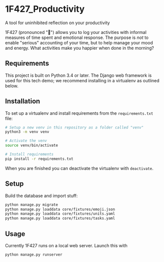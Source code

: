 # 1F427_Productivity
A tool for uninhibited reflection on your productivity 

1F427 (pronounced ":penguin:") allows you to log your activities with
informal measures of time spent and emotional response. The purpose is
*not* to enable "serious" accounting of your time, but to help manage
your mood and energy. What activities make you happier when done in
the morning?

## Requirements

This project is built on Python 3.4 or later.  The Django web
framework is used for this tech demo; we recommend installing in a
virtualenv as outlined below.


## Installation

To set up a virtualenv and install requirements from the `requirements.txt` file:

```bash
# Setup a new venv in this repository as a folder called "venv"
python3 -m venv venv

# Activate the venv
source venv/bin/activate

# Install requirements
pip install -r requirements.txt
```

When you are finished you can deactivate the virtualenv with `deactivate`.

## Setup

Build the database and import stuff:

``` bash
python manage.py migrate
python manage.py loaddata core/fixtures/emoji.json
python manage.py loaddata core/fixtures/units.yaml
python manage.py loaddata core/fixtures/tasks.yaml
```

## Usage

Currently 1F427 runs on a local web server. Launch this with

```bash
python manage.py runserver
```
